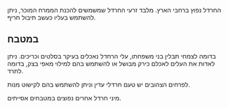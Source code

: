 החרדל נפוץ ברחבי הארץ. מלבד זרעי החרדל שמשמשים להכנת הממרח המוכר, ניתן להשתמש בעליו כעשב תיבול חריף.

## במטבח

בדומה לצמחי תבלין בני משפחתו, עלי הרחדל נאכלים בעיקר בסלטים וכריכים. ניתן לאדות את העלים לאכלם כירק מבושל או להשתמש בהם למילוי מאפי בצק, בדומה לתרד. 

לפרחים הצהובים יש טעם חרדלי עדין וניתן להשתמש בהם לקישוט מנות.

מיני חרדל אחרים נפוצים במטבחים אסייתים.

